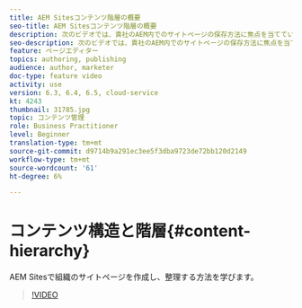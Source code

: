 ```yaml
---
title: AEM Sitesコンテンツ階層の概要
seo-title: AEM Sitesコンテンツ階層の概要
description: 次のビデオでは、貴社のAEM内でのサイトページの保存方法に焦点を当てています。
seo-description: 次のビデオでは、貴社のAEM内でのサイトページの保存方法に焦点を当てています。
feature: ページエディター
topics: authoring, publishing
audience: author, marketer
doc-type: feature video
activity: use
version: 6.3, 6.4, 6.5, cloud-service
kt: 4243
thumbnail: 31785.jpg
topic: コンテンツ管理
role: Business Practitioner
level: Beginner
translation-type: tm+mt
source-git-commit: d9714b9a291ec3ee5f3dba9723de72bb120d2149
workflow-type: tm+mt
source-wordcount: '61'
ht-degree: 6%

---
```



# コンテンツ構造と階層{#content-hierarchy}

AEM Sitesで組織のサイトページを作成し、整理する方法を学びます。

>[!VIDEO](https://video.tv.adobe.com/v/31785?quality=12&learn=on)
